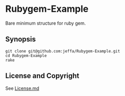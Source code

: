 Rubygem-Example
===============
Bare minimum structure for ruby gem.

Synopsis
--------
```
git clone git@github.com:jeffa/Rubygem-Example.git
cd Rubygem-Example
rake
```

License and Copyright
---------------------
See [License.md](/License.md)
